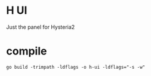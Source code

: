 # H UI

Just the panel for Hysteria2

# compile

```shell
go build -trimpath -ldflags -o h-ui -ldflags="-s -w"
```